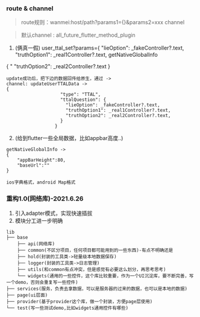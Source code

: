 

### route & channel
> route规则：wanmei:host/path?params1={}&params2=xxx
>  channel 

> 默认channel : all_future_flutter_method_plugin


1. (俩真一假) user_ttal_set?params={
                                                     "lieOption": _fakeController?.text,
                                                     "truthOption1": _real1Controller?.text,
               getNativeGlobalInfo

{
 "                                      "truthOption2": _real2Controller?.text
                                                   }


```
update成功后，把下边的数据回传给原生，通过 ->
channel: updateUserTTALData ->
{
                    "type": "TTAL",
                    "ttalQuestion": {
                      "lieOption": _fakeController?.text,
                      "truthOption1": _real1Controller?.text,
                      "truthOption2": _real2Controller?.text,
                    }
                  }
```

2. (给到flutter一些全局数据，比如appbar高度..) 
```
getNativeGlobalInfo ->
{
    "appBarHeight":80,
    "baseUrl":""
}

ios字典格式，android Map格式
```



### 重构1.0(网络库)-2021.6.26
1. 引入adapter模式，实现快速插拔
2. 模块分工进一步明确
```
lib
├── base
    ├── api(网络库)
    ├── common(不区分项目，任何项目都可能用到的一些东西)-有点不明确还是
    ├── hold(封装的工具类->轻量级本地数据保存)
    ├── logger(封装的工具类->日志管理)
    ├── utils(和common有点冲突，但是感觉有必要这么划分，再思考思考)
    └── widgets(通用的一些控件，这个库比较重要，作为一个UI沉淀库，要不断完善，写一个demo，否则会重复写一些控件)
├── services(服务，负责去拿数据，可以是服务器的过来的数据，也可以是本地的数据)
├── page(ui层面)
├── provider(基于provider这个库，做一个封装，方便page层使用)
└── test(写一些测试demo,比如widgets通用控件有哪些)
```